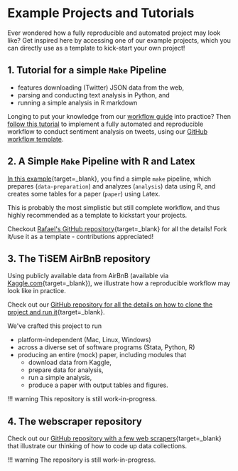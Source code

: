 # Example Projects and Tutorials

Ever wondered how a fully reproducible and automated project may look like? Get inspired here by accessing one of our example projects, which you can directly use as a template to kick-start your own project!

## 1. Tutorial for a simple `Make` Pipeline

* features downloading (Twitter) JSON data from the web,
* parsing and conducting text analysis in Python, and
* running a simple analysis in R markdown

Longing to put your knowledge from our [workflow guide](../workflow) into practice? Then [follow this tutorial](../tutorial/index.md) to implement a fully automated and reproducible workflow to conduct sentiment analysis on tweets, using our [GitHub workflow template](https://github.com/hannesdatta/textmining-workflow).

## 2. A Simple `Make` Pipeline with R and Latex

[In this example](https://github.com/rgreminger/example-make-workflow){target=_blank}, you
find a simple `make` pipeline, which prepares (`data-preparation`) and analyzes (`analysis`)
data using R, and creates some tables for a paper (`paper`) using Latex.

This is probably the most simplistic but still complete workflow, and
thus highly recommended as a template to kickstart your projects.

Checkout [Rafael's GitHub repository](https://github.com/rgreminger/example-make-workflow){target=_blank} for all
the details! Fork it/use it as a template - contributions appreciated!

## 3. The TiSEM AirBnB repository

Using publicly available data from AirBnB (available via [Kaggle.com](https://www.kaggle.com/airbnb/boston){target=_blank}), we
illustrate how a reproducible workflow may look like in practice.

Check out our [GitHub repository for all the details on how to clone the project and run it](https://github.com/hannesdatta/tisem-airbnb){target=_blank}.

We've crafted this project to run

- platform-independent (Mac, Linux, Windows)
- across a diverse set of software programs (Stata, Python, R)
- producing an entire (mock) paper, including modules that
    - download data from Kaggle,
    - prepare data for analysis,
    - run a simple analysis,
    - produce a paper with output tables and figures.

!!! warning
        This repository is still work-in-progress.

## 4. The webscraper repository

Check out our [GitHub repository with a few web scrapers](https://github.com/hannesdatta/scraping_workshop){target=_blank} that illustrate our thinking of how to code up data collections.

!!! warning
      The repository is still work-in-progress.
